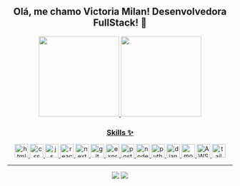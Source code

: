 <div>
<h2 align="center">Olá, me chamo Victoria Milan! Desenvolvedora FullStack! 👋</h2>
</div>
  
  <div align="center">
  <a href="https://github.com/VictoriaMilanS">
  <img height="180em" src="https://github-readme-stats.vercel.app/api?username=VictoriaMilanS&show_icons=true&theme=dracula&include_all_commits=true&count_private=true&bg_color=141414&title_color=FF0096&text_color=FFFFFF&icon_color=FAFE28&border_color=464646"/>
  <img height="180em" src="https://github-readme-stats.vercel.app/api/top-langs/?username=VictoriaMilanS&layout=compact&langs_count=7&bg_color=141414&title_color=FF0096&text_color=FFFFFF&icon_color=FAFE28&border_color=464646"/>
</div>

<div align="center">
<h3 align="center">Skills ✨</h3>
  <img width="30px" alt="html" src="https://cdn.jsdelivr.net/gh/devicons/devicon/icons/html5/html5-original.svg" />
  <img width="30px" alt="css" src="https://cdn.jsdelivr.net/gh/devicons/devicon/icons/css3/css3-original.svg" />
  <img width="30px" alt="js" src="https://cdn.jsdelivr.net/gh/devicons/devicon/icons/javascript/javascript-original.svg" />
  <img width="30px" alt="react" src="https://cdn.jsdelivr.net/gh/devicons/devicon/icons/react/react-original.svg" />
  <img width="30px" alt="next" src="https://cdn.jsdelivr.net/gh/devicons/devicon/icons/nextjs/nextjs-original.svg" />
  <img width="30px" alt="git" src="https://cdn.jsdelivr.net/gh/devicons/devicon/icons/typescript/typescript-original.svg" />
  <img width="30px" alt="express" src="https://cdn.jsdelivr.net/gh/devicons/devicon/icons/express/express-original.svg" />
  <img width="30px" alt="postgresql" src="https://cdn.jsdelivr.net/gh/devicons/devicon/icons/postgresql/postgresql-original.svg" />
  <img width="30px" alt="node" src="https://cdn.jsdelivr.net/gh/devicons/devicon/icons/nodejs/nodejs-plain-wordmark.svg" />
  <img width="30px" alt="python" src="https://cdn.jsdelivr.net/gh/devicons/devicon/icons/python/python-original.svg" />
  <img width="30px" alt="django" src="https://cdn.jsdelivr.net/gh/devicons/devicon/icons/django/django-plain.svg" />
  <img width="30px" alt="mongoDB" src="https://cdn.jsdelivr.net/gh/devicons/devicon/icons/mongodb/mongodb-plain-wordmark.svg" />
  <img width="30px" alt="AWS" src="https://cdn.jsdelivr.net/gh/devicons/devicon/icons/amazonwebservices/amazonwebservices-plain-wordmark.svg" />
  <img width="30px" alt="tailwind" src="https://cdn.jsdelivr.net/gh/devicons/devicon/icons/tailwindcss/tailwindcss-original-wordmark.svg" />
</div>
 
---

<div align="center">
  <a href = "mailto:victoria-milan@outlook.com"><img src="https://img.shields.io/badge/Gmail-D14836?style=for-the-badge&logo=gmail&logoColor=white" target="_blank"></a>
  <a href="https://www.linkedin.com/in/victoriapmilan" target="_blank"><img src="https://img.shields.io/badge/LinkedIn-0077B5?style=for-the-badge&logo=linkedin&logoColor=white"></a> 
</div>
